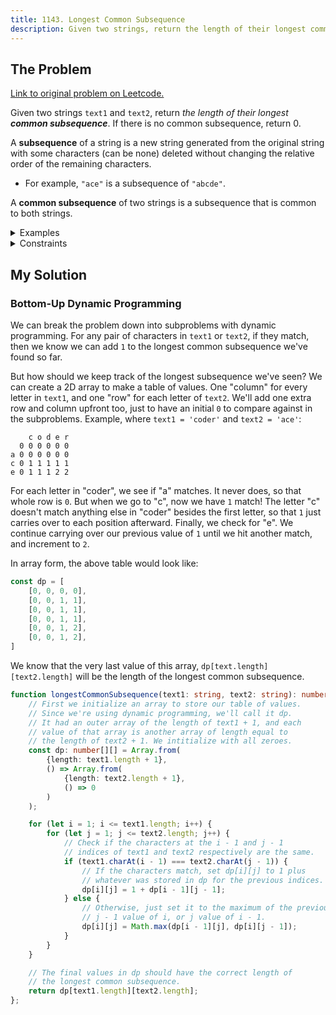 ```yaml
---
title: 1143. Longest Common Subsequence
description: Given two strings, return the length of their longest common subsequence.
---
```


## The Problem

[Link to original problem on Leetcode.](https://leetcode.com/problems/longest-common-subsequence/)

Given two strings `text1` and `text2`, return _the length of their longest **common subsequence**_. If there is no common subsequence, return 0.

A **subsequence** of a string is a new string generated from the original string with some characters (can be none) deleted without changing the relative order of the remaining characters.

- For example, `"ace"` is a subsequence of `"abcde"`.

A **common subsequence** of two strings is a subsequence that is common to both strings.

<details>
<summary>Examples</summary>

Example 1:

```
Input: text1 = "abcde", text2 = "ace"
Output: 3
Explanation: The longest common subsequence is "ace" and its length is 3.
```

Example 2:

```
Input: text1 = "abc", text2 = "abc"
Output: 3
Explanation: The longest common subsequence is "abc" and its length is 3.
```

Example 3:

```
Input: text1 = "abc", text2 = "def"
Output: 0
Explanation: There is no such common subsequence, so the result is 0.
```
</details>

<details>
<summary>Constraints</summary>

- `1 <= text1.length, text2.length <= 1000`
- `text1` and `text2` consist of only lowercase English characters.
</details>

## My Solution

### Bottom-Up Dynamic Programming

We can break the problem down into subproblems with dynamic programming. For any pair of characters in `text1` or `text2`, if they match, then we know we can add `1` to the longest common subsequence we've found so far.

But how should we keep track of the longest subsequence we've seen? We can create a 2D array to make a table of values. One "column" for every letter in `text1`, and one "row" for each letter of `text2`. We'll add one extra row and column upfront too, just to have an initial `0` to compare against in the subproblems. Example, where `text1 = 'coder'` and `text2 = 'ace'`:

```
    c o d e r
  0 0 0 0 0 0
a 0 0 0 0 0 0
c 0 1 1 1 1 1
e 0 1 1 1 2 2
```

For each letter in "coder", we see if "a" matches. It never does, so that whole row is `0`. But when we go to "c", now we have `1` match! The letter "c" doesn't match anything else in "coder" besides the first letter, so that `1` just carries over to each position afterward. Finally, we check for "e". We continue carrying over our previous value of `1` until we hit another match, and increment to `2`.

In array form, the above table would look like:

```javascript
const dp = [
	[0, 0, 0, 0],
	[0, 0, 1, 1],
	[0, 0, 1, 1],
	[0, 0, 1, 1],
	[0, 0, 1, 2],
	[0, 0, 1, 2],
]
```

We know that the very last value of this array, `dp[text.length][text2.length]` will be the length of the longest common subsequence.

```typescript
function longestCommonSubsequence(text1: string, text2: string): number {
	// First we initialize an array to store our table of values.
	// Since we're using dynamic programming, we'll call it dp.
	// It had an outer array of the length of text1 + 1, and each
	// value of that array is another array of length equal to
	// the length of text2 + 1. We intitialize with all zeroes.
	const dp: number[][] = Array.from(
		{length: text1.length + 1},
		() => Array.from(
			{length: text2.length + 1},
			() => 0
		)
	);

	for (let i = 1; i <= text1.length; i++) {
		for (let j = 1; j <= text2.length; j++) {
			// Check if the characters at the i - 1 and j - 1
			// indices of text1 and text2 respectively are the same.
			if (text1.charAt(i - 1) === text2.charAt(j - 1)) {
				// If the characters match, set dp[i][j] to 1 plus
				// whatever was stored in dp for the previous indices.
				dp[i][j] = 1 + dp[i - 1][j - 1];
			} else {
				// Otherwise, just set it to the maximum of the previous
				// j - 1 value of i, or j value of i - 1.
				dp[i][j] = Math.max(dp[i - 1][j], dp[i][j - 1]);
			}
		}
	}

	// The final values in dp should have the correct length of
	// the longest common subsequence.
	return dp[text1.length][text2.length];
};
```